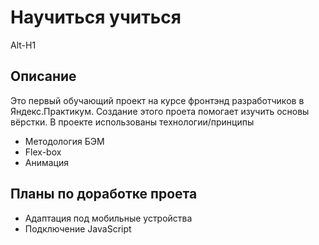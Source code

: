 # Научиться учиться
Alt-H1
## Описание
Это первый обучающий проект на курсе фронтэнд разработчиков в Яндекс.Практикум.
Создание этого проета помогает изучить основы вёрстки.
В проекте использованы технологии/принципы
* Методология БЭМ
* Flex-box
* Анимация
## Планы по доработке проета
* Адаптация под мобильные устройства
* Подключение JavaScript
